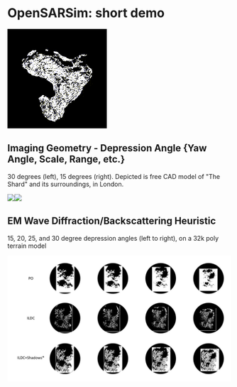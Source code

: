 # OpenSARSim: short demo 

![](island.gif)

## Imaging Geometry - Depression Angle {Yaw Angle, Scale, Range, etc.}

30 degrees (left), 15 degrees (right). Depicted is free CAD model of "The Shard" and its surroundings, in London. 

![](London30.gif)![](London15.gif)

## EM Wave Diffraction/Backscattering Heuristic

15, 20, 25, and 30 degree depression angles (left to right), on a 32k poly terrain model

![](WDH.jpg)
